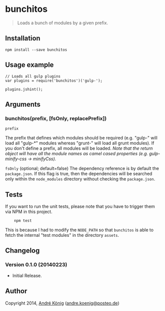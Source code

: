 # bunchitos

> Loads a bunch of modules by a given prefix.

## Installation

    npm install --save bunchitos

## Usage example

    // Loads all gulp plugins
    var plugins = require('bunchitos')('gulp-');

    plugins.jshint();

## Arguments

### bunchitos(prefix, [fsOnly, replacePrefix])

`prefix`

The prefix that defines which modules should be required (e.g. "gulp-" will load all "gulp-*" modules whereas "grunt-" will load all grunt modules). If you don't define a prefix, all modules will be loaded. _Note that the return object will have all the module names as camel cased properties (e.g. gulp-minify-css -> minifyCss)._

`fsOnly` (optional; default=false)
The dependency reference is by default the `package.json`. If this flag is true, then the dependencies will be searched only within the `node_modules` directory without checking the `package.json`.

## Tests

If you want to run the unit tests, please note that you have to trigger them via NPM in this project.

        npm test

This is because I had to modify the `NODE_PATH` so that `bunchitos` is able to fetch the internal "test modules" in the directory `assets`.

## Changelog

### Version 0.1.0 (20140223)

- Initial Release.

## Author

Copyright 2014, [André König](http://iam.andrekoenig.info) (andre.koenig@posteo.de)
